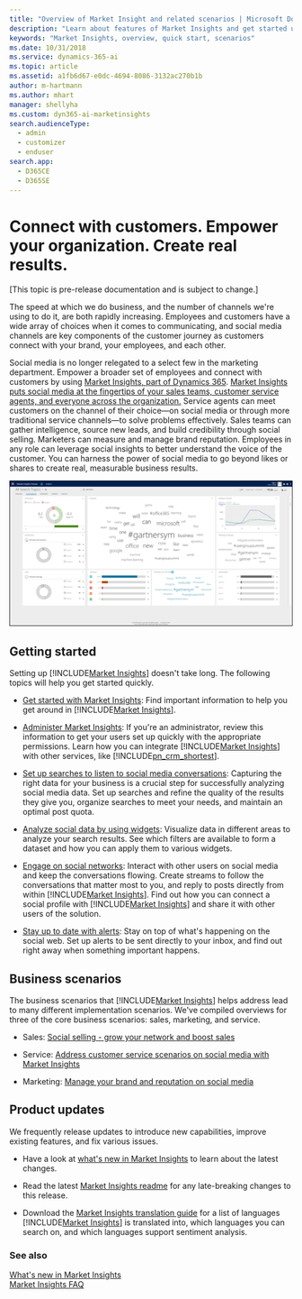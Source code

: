 ```yaml
---
title: "Overview of Market Insight and related scenarios | Microsoft Docs"
description: "Learn about features of Market Insights and get started using the service."
keywords: "Market Insights, overview, quick start, scenarios"
ms.date: 10/31/2018
ms.service: dynamics-365-ai
ms.topic: article
ms.assetid: a1fb6d67-e0dc-4694-8086-3132ac270b1b
author: m-hartmann
ms.author: mhart
manager: shellyha
ms.custom: dyn365-ai-marketinsights
search.audienceType: 
  - admin
  - customizer
  - enduser
search.app: 
  - D365CE
  - D365SE
---
```


# Connect with customers. Empower your organization. Create real results.

[This topic is pre-release documentation and is subject to change.]

The speed at which we do business, and the number of channels we're using to do it, are both rapidly increasing. Employees and customers have a wide array of choices when it comes to communicating, and social media channels are key components of the customer journey as customers connect with your brand, your employees, and each other.

Social media is no longer relegated to a select few in the marketing department. Empower a broader set of employees and connect with customers by using [Market Insights, part of Dynamics 365](https://go.microsoft.com/fwlink/p/?linkid=842309). [Market Insights puts social media at the fingertips of your sales teams, customer service agents, and everyone across the organization.](https://dynamics.microsoft.com/microsoft-social-engagement/) Service agents can meet customers on the channel of their choice&mdash;on social media or through more traditional service channels&mdash;to solve problems effectively. Sales teams can gather intelligence, source new leads, and build credibility through social selling. Marketers can measure and manage brand reputation. Employees in any role can leverage social insights to better understand the voice of the customer. You can harness the power of social media to go beyond likes or shares to create real, measurable business results.

![Market Insights dashboard for conversations displaying charts and phrase clouds](media/analytics-conversations.png "Market Insights dashboard for conversations displaying charts and phrase clouds")

## Getting started

Setting up [!INCLUDE[Market Insights](../includes/pn-market-insights-short.md)] doesn't take long. The following topics will help you get started quickly.

- [Get started with Market Insights](get-started.md): Find important information to help you get around in [!INCLUDE[Market Insights](../includes/pn-market-insights-short.md)].

- [Administer Market Insights](settings-administration.md): If you're an administrator, review this information to get your users set up quickly with the appropriate permissions. Learn how you can integrate [!INCLUDE[Market Insights](../includes/pn-market-insights-short.md)] with other services, like [!INCLUDE[pn_crm_shortest](../includes/pn-crm-shortest.md)].

- [Set up searches to listen to social media conversations](set-up-searches.md): Capturing the right data for your business is a crucial step for successfully analyzing social media data. Set up searches and refine the quality of the results they give you, organize searches to meet your needs, and maintain an optimal post quota.

- [Analyze social data by using widgets](analyze-social-data-using-widgets.md): Visualize data in different areas to analyze your search results. See which filters are available to form a dataset and how you can apply them to various widgets.

- [Engage on social networks](engage-on-social-networks.md): Interact with other users on social media and keep the conversations flowing. Create streams to follow the conversations that matter most to you, and reply to posts directly from within [!INCLUDE[Market Insights](../includes/pn-market-insights-short.md)]. Find out how you can connect a social profile with [!INCLUDE[Market Insights](../includes/pn-market-insights-short.md)] and share it with other users of the solution.

- [Stay up to date with alerts](email-alerts.md): Stay on top of what's happening on the social web. Set up alerts to be sent directly to your inbox, and find out right away when something important happens.

## Business scenarios

The business scenarios that [!INCLUDE[Market Insights](../includes/pn-market-insights-short.md)] helps address lead to many different implementation scenarios. We've compiled overviews for three of the core business scenarios: sales, marketing, and service.

- Sales: [Social selling - grow your network and boost sales](overview-sales-scenario.md)

- Service: [Address customer service scenarios on social media with Market Insights](overview-service-scenario.md)

- Marketing: [Manage your brand and reputation on social media](overview-marketing-scenario.md)

## Product updates

We frequently release updates to introduce new capabilities, improve existing features, and fix various issues.

- Have a look at [what's new in Market Insights](what-s-new.md) to learn about the latest changes.

- Read the latest [Market Insights readme](http://go.Microsoft.com/fwlink/p/?LinkId=393612) for any late-breaking changes to this release.

- Download the [Market Insights translation guide](http://go.Microsoft.com/fwlink/p/?LinkID=391086) for a list of languages [!INCLUDE[Market Insights](../includes/pn-market-insights-short.md)] is translated into, which languages you can search on, and which languages support sentiment analysis.


### See also

[What's new in Market Insights](what-s-new.md)    
[Market Insights FAQ](faq.md)   
